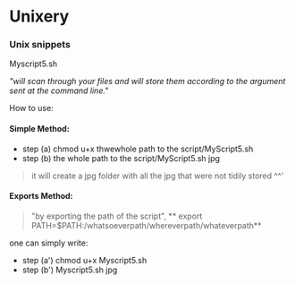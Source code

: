 # Unixery

### Unix snippets

Myscript5.sh

*"will scan through your files and will store them according to the argument sent at the command line."*

How to use: 

#### Simple Method:
- step (a) chmod u+x thwewhole path to the script/MyScript5.sh
-  step (b) the whole path to the script/MyScript5.sh jpg
>it will create a jpg folder with all the jpg that were not tidily stored ^^'


#### Exports Method:

>"by exporting the path of the script", ** export PATH=$PATH:/whatsoeverpath/whereverpath/whateverpath**

one can simply write: 
- step (a') chmod u+x Myscript5.sh
- step (b') Myscript5.sh jpg


